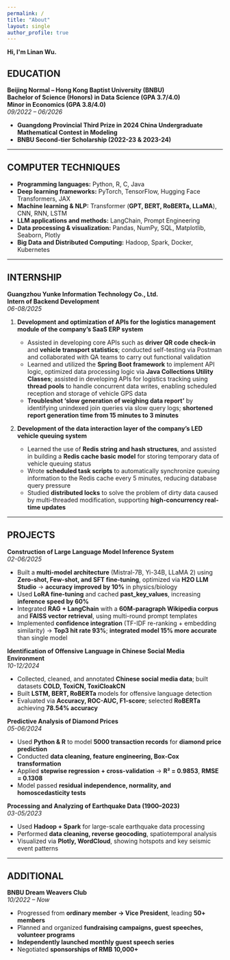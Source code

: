 ```yaml
---
permalink: /
title: "About"
layout: single
author_profile: true
---
```


**Hi, I'm Linan Wu.**  
## **EDUCATION**
**Beijing Normal – Hong Kong Baptist University (BNBU)**  
**Bachelor of Science (Honors) in Data Science (GPA 3.7/4.0)**  
**Minor in Economics (GPA 3.8/4.0)**  
*09/2022 – 06/2026*  

- **Guangdong Provincial Third Prize in 2024 China Undergraduate Mathematical Contest in Modeling**  
- **BNBU Second-tier Scholarship (2022-23 & 2023-24)**  

---

## **COMPUTER TECHNIQUES**
- **Programming languages:** Python, R, C, Java  
- **Deep learning frameworks:** PyTorch, TensorFlow, Hugging Face Transformers, JAX  
- **Machine learning & NLP:** Transformer (**GPT, BERT, RoBERTa, LLaMA**), CNN, RNN, LSTM  
- **LLM applications and methods:** LangChain, Prompt Engineering  
- **Data processing & visualization:** Pandas, NumPy, SQL, Matplotlib, Seaborn, Plotly  
- **Big Data and Distributed Computing:** Hadoop, Spark, Docker, Kubernetes  

---

## **INTERNSHIP**
**Guangzhou Yunke Information Technology Co., Ltd.**  
**Intern of Backend Development**  
*06-08/2025*  

1. **Development and optimization of APIs for the logistics management module of the company’s SaaS ERP system**  
   - Assisted in developing core APIs such as **driver QR code check-in** and **vehicle transport statistics**; conducted self-testing via Postman and collaborated with QA teams to carry out functional validation  
   - Learned and utilized the **Spring Boot framework** to implement API logic, optimized data processing logic via **Java Collections Utility Classes**; assisted in developing APIs for logistics tracking using **thread pools** to handle concurrent data writes, enabling scheduled reception and storage of vehicle GPS data  
   - **Troubleshot ‘slow generation of weighing data report’** by identifying unindexed join queries via slow query logs; **shortened report generation time from 15 minutes to 3 minutes**  

2. **Development of the data interaction layer of the company’s LED vehicle queuing system**  
   - Learned the use of **Redis string and hash structures**, and assisted in building a **Redis cache basic model** for storing temporary data of vehicle queuing status  
   - Wrote **scheduled task scripts** to automatically synchronize queuing information to the Redis cache every 5 minutes, reducing database query pressure  
   - Studied **distributed locks** to solve the problem of dirty data caused by multi-threaded modification, supporting **high-concurrency real-time updates**  

---

## **PROJECTS**
**Construction of Large Language Model Inference System**  
*02-06/2025*  
- Built a **multi-model architecture** (Mistral-7B, Yi-34B, LLaMA 2) using **Zero-shot, Few-shot, and SFT fine-tuning**, optimized via **H2O LLM Studio** → **accuracy improved by 10%** in physics/biology  
- Used **LoRA fine-tuning** and cached **past_key_values**, increasing **inference speed by 60%**  
- Integrated **RAG + LangChain** with a **60M-paragraph Wikipedia corpus** and **FAISS vector retrieval**, using multi-round prompt templates  
- Implemented **confidence integration** (TF-IDF re-ranking + embedding similarity) → **Top3 hit rate 93%**; **integrated model 15% more accurate** than single model  

**Identification of Offensive Language in Chinese Social Media Environment**  
*10-12/2024*  
- Collected, cleaned, and annotated **Chinese social media data**; built datasets **COLD, ToxiCN, ToxiCloakCN**  
- Built **LSTM, BERT, RoBERTa** models for offensive language detection  
- Evaluated via **Accuracy, ROC-AUC, F1-score**; selected **RoBERTa** achieving **78.54% accuracy**  

**Predictive Analysis of Diamond Prices**  
*05-06/2024*  
- Used **Python & R** to model **5000 transaction records** for **diamond price prediction**  
- Conducted **data cleaning, feature engineering, Box-Cox transformation**  
- Applied **stepwise regression + cross-validation** → **R² = 0.9853**, **RMSE = 0.1308**  
- Model passed **residual independence, normality, and homoscedasticity tests**  

**Processing and Analyzing of Earthquake Data (1900–2023)**  
*03-05/2023*  
- Used **Hadoop + Spark** for large-scale earthquake data processing  
- Performed **data cleaning, reverse geocoding**, spatiotemporal analysis  
- Visualized via **Plotly, WordCloud**, showing hotspots and key seismic event patterns  

---

## **ADDITIONAL**
**BNBU Dream Weavers Club**  
*10/2022 – Now*  
- Progressed from **ordinary member → Vice President**, leading **50+ members**  
- Planned and organized **fundraising campaigns, guest speeches, volunteer programs**  
- **Independently launched monthly guest speech series**  
- Negotiated **sponsorships of RMB 10,000+**  



